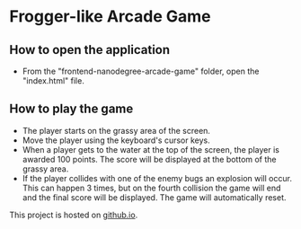 # Frogger-like Arcade Game

## How to open the application
* From the "frontend-nanodegree-arcade-game" folder, open the "index.html" file.

## How to play the game
* The player starts on the grassy area of the screen.
* Move the player using the keyboard's cursor keys.
* When a player gets to the water at the top of the screen, the player is awarded 100 points. The score will be displayed at the bottom of the grassy area.
* If the player collides with one of the enemy bugs an explosion will occur. This can happen 3 times, but on the fourth collision the game will end and the final score will be displayed. The game will automatically reset.

This project is hosted on [github.io](https://kokocrater.github.io/frontend-nanodegree-arcade-game/).